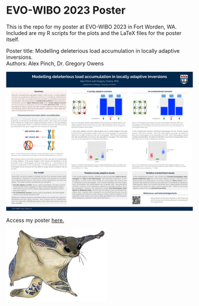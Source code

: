 # EVO-WIBO 2023 Poster
This is the repo for my poster at EVO-WIBO 2023 in Fort Worden, WA.  
Included are my R scripts for the plots and the LaTeX files for the poster itself.

Poster title: Modelling deleterious load accumulation in locally adaptive inversions.  
Authors: Alex Pinch, Dr. Gregory Owens 

![](poster.png)

Access my poster [here.](https://github.com/alexpinch/evowibo_2023/blob/main/poster.pdf)  
  
![](images/evowibo_logo.jpg)  

